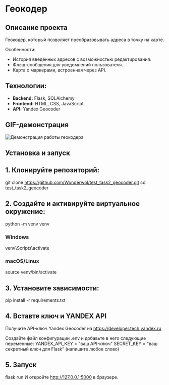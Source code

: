 #  Геокодер

## Описание проекта
Геокодер, который позволяет преобразовывать адреса в точку на карте.

Особенности:
- История введённых адресов с возможностью редактирования.
- Флэш-сообщения для уведомлений пользователя.
- Карта с маркерами, встроенная через API.

## Технологии:
- **Backend:** Flask, SQLAlchemy
- **Frontend:** HTML, CSS, JavaScript
- **API:** Yandex Geocoder

## GIF-демонстрация
![Демонстрация работы геокодера](gif/geocoder.gif)  

## Установка и запуск

## 1. Клонируйте репозиторий:
git clone https://github.com/Wonderwol/test_task2_geocoder.git
cd test_task2_geocoder

## 2. Создайте и активируйте виртуальное окружение:
python -m venv venv

### Windows
venv\Scripts\activate

### macOS/Linux
source venv/bin/activate

## 3. Установите зависимости:
pip install -r requirements.txt

## 4. Вставте ключ и YANDEX API
Получите API-ключ Yandex Geocoder на https://developer.tech.yandex.ru

Создайте файл конфигурации .env и добавьте в него следующие переменные:
YANDEX_API_KEY = "ваш API-ключ"
SECRET_KEY = "ваш секретный ключ для Flask" (напишите любое слово)

## 5. Запуск
flask run
И откройте http://127.0.0.1:5000 в браузере.
